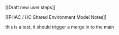 [[Draft new user steps]]

[[PHAC / HC Shared Environment Model Notes]]


this is a test, it should trigger a merge in to the main